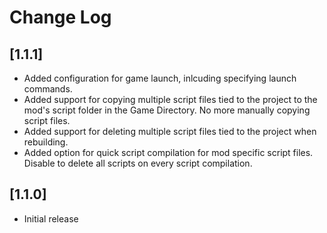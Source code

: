 # Change Log

## [1.1.1]

- Added configuration for game launch, inlcuding specifying launch commands.
- Added support for copying multiple script files tied to the project to the mod's script folder in the Game Directory. No more manually copying script files.
- Added support for deleting multiple script files tied to the project when rebuilding.
- Added option for quick script compilation for mod specific script files. Disable to delete all scripts on every script compilation.

## [1.1.0]

- Initial release
